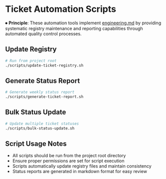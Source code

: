 # Ticket Automation Scripts

⏺ **Principle**: These automation tools implement [engineering.md](../../principles/engineering.md) by providing systematic registry maintenance and reporting capabilities through automated quality control processes.

## Update Registry
```bash
# Run from project root
./scripts/update-ticket-registry.sh
```

## Generate Status Report
```bash
# Generate weekly status report
./scripts/generate-ticket-report.sh
```

## Bulk Status Update
```bash
# Update multiple ticket statuses
./scripts/bulk-status-update.sh
```

## Script Usage Notes
- All scripts should be run from the project root directory
- Ensure proper permissions are set for script execution
- Scripts automatically update registry files and maintain consistency
- Status reports are generated in markdown format for easy review